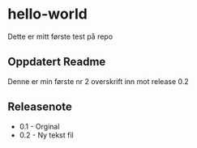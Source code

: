 # hello-world
Dette er mitt første test på repo

## Oppdatert Readme
Denne er min første nr 2 overskrift inn mot release 0.2

## Releasenote
* 0.1 - Orginal
* 0.2 - Ny tekst fil